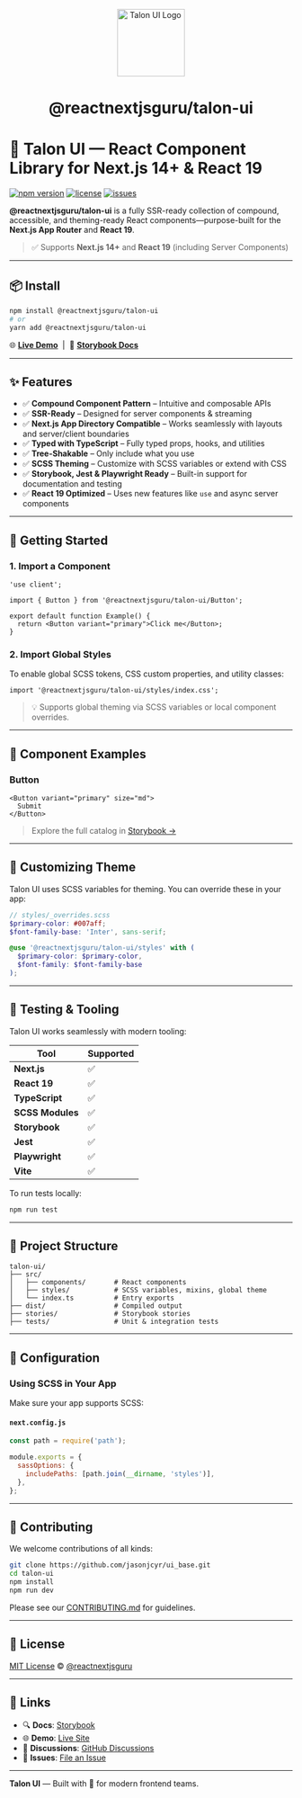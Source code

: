 <p align="center">
  <img src="https://www.talonui.com/talon-ui.webp" width="120" alt="Talon UI Logo" />
</p>

<h1 align="center">@reactnextjsguru/talon-ui</h1>

# 🦅 Talon UI — React Component Library for Next.js 14+ & React 19

[![npm version](https://img.shields.io/npm/v/@reactnextjsguru/talon-ui.svg)](https://www.npmjs.com/package/@reactnextjsguru/talon-ui)
[![license](https://img.shields.io/npm/l/@reactnextjsguru/talon-ui)](https://github.com/jasonjcyr/ui_base/blob/main/LICENSE)
[![issues](https://img.shields.io/github/issues/jasonjcyr/ui_base)](https://github.com/jasonjcyr/ui_base/issues)

**@reactnextjsguru/talon-ui** is a fully SSR-ready collection of compound, accessible, and theming-ready React components—purpose-built for the **Next.js App Router** and **React 19**.

> ✅ Supports **Next.js 14+** and **React 19** (including Server Components)

---

## 📦 Install

```bash
npm install @reactnextjsguru/talon-ui
# or
yarn add @reactnextjsguru/talon-ui
```

🌐 [**Live Demo**](https://talonui.com)  \|  📘 [**Storybook Docs**](https://talonui.com)

---

## ✨ Features

- ✅ **Compound Component Pattern** – Intuitive and composable APIs
- ✅ **SSR-Ready** – Designed for server components & streaming
- ✅ **Next.js App Directory Compatible** – Works seamlessly with layouts and server/client boundaries
- ✅ **Typed with TypeScript** – Fully typed props, hooks, and utilities
- ✅ **Tree-Shakable** – Only include what you use
- ✅ **SCSS Theming** – Customize with SCSS variables or extend with CSS
- ✅ **Storybook, Jest & Playwright Ready** – Built-in support for documentation and testing
- ✅ **React 19 Optimized** – Uses new features like `use` and async server components

---

## 🚀 Getting Started

### 1\. Import a Component

```tsx
'use client';

import { Button } from '@reactnextjsguru/talon-ui/Button';

export default function Example() {
  return <Button variant="primary">Click me</Button>;
}
```

### 2\. Import Global Styles

To enable global SCSS tokens, CSS custom properties, and utility classes:

```tsx
import '@reactnextjsguru/talon-ui/styles/index.css';
```

> 💡 Supports global theming via SCSS variables or local component overrides.

---

## 🧱 Component Examples

### Button

```tsx
<Button variant="primary" size="md">
  Submit
</Button>
```

> Explore the full catalog in [Storybook →](https://talonui.com)

---

## 🎨 Customizing Theme

Talon UI uses SCSS variables for theming. You can override these in your app:

```scss
// styles/_overrides.scss
$primary-color: #007aff;
$font-family-base: 'Inter', sans-serif;

@use '@reactnextjsguru/talon-ui/styles' with (
  $primary-color: $primary-color,
  $font-family: $font-family-base
);
```

---

## 🧪 Testing & Tooling

Talon UI works seamlessly with modern tooling:

| Tool             | Supported |
| ---------------- | --------- |
| **Next.js**      | ✅        |
| **React 19**     | ✅        |
| **TypeScript**   | ✅        |
| **SCSS Modules** | ✅        |
| **Storybook**    | ✅        |
| **Jest**         | ✅        |
| **Playwright**   | ✅        |
| **Vite**         | ✅        |

To run tests locally:

```bash
npm run test
```

---

## 📁 Project Structure

```
talon-ui/
├── src/
│   ├── components/       # React components
│   ├── styles/           # SCSS variables, mixins, global theme
│   └── index.ts          # Entry exports
├── dist/                 # Compiled output
├── stories/              # Storybook stories
├── tests/                # Unit & integration tests
```

---

## 🔧 Configuration

### Using SCSS in Your App

Make sure your app supports SCSS:

#### `next.config.js`

```js
const path = require('path');

module.exports = {
  sassOptions: {
    includePaths: [path.join(__dirname, 'styles')],
  },
};
```

---

## 🤝 Contributing

We welcome contributions of all kinds:

```bash
git clone https://github.com/jasonjcyr/ui_base.git
cd talon-ui
npm install
npm run dev
```

Please see our [CONTRIBUTING.md](https://github.com/jasonjcyr/ui_base/blob/main/CONTRIBUTING.md) for guidelines.

---

## 📄 License

[MIT License](https://github.com/jasonjcyr/ui_base/blob/main/LICENSE) © [@reactnextjsguru](https://github.com/jasonjcyr)

---

## 🔗 Links

- 🔍 **Docs**: [Storybook](https://www.talonui.com/)
- 🌐 **Demo**: [Live Site](https://www.talonui.com/)
- 🧵 **Discussions**: [GitHub Discussions](https://github.com/jasonjcyr/ui_base/discussions)
- 🐞 **Issues**: [File an Issue](https://github.com/jasonjcyr/ui_base/issues)

---

**Talon UI** — Built with 🖤 for modern frontend teams.

